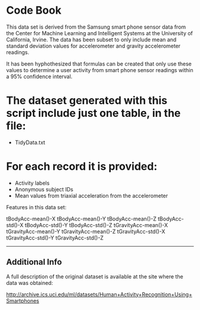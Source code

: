 # Code Book

This data set is derived from the Samsung smart phone sensor data from the Center for Machine Learning and Intelligent Systems at the University of California, Irvine.  The data has been subset to only include mean and standard deviation values for accelerometer and gravity accelerometer readings.  

It has been hyphothesized that formulas can be created that only use these values to determine a user activity from smart phone sensor readings within a 95% confidence interval.

The dataset generated with this script include just one table, in the file:
=========================================

- TidyData.txt

For each record it is provided:
======================================

- Activity labels
- Anonymous subject IDs
- Mean values from triaxial acceleration from the accelerometer

Features in this data set:

tBodyAcc-mean()-X
tBodyAcc-mean()-Y
tBodyAcc-mean()-Z
tBodyAcc-std()-X
tBodyAcc-std()-Y
tBodyAcc-std()-Z
tGravityAcc-mean()-X
tGravityAcc-mean()-Y
tGravityAcc-mean()-Z
tGravityAcc-std()-X
tGravityAcc-std()-Y
tGravityAcc-std()-Z

- - -

## Additional Info

A full description of the original dataset is available at the site where the data was obtained:

http://archive.ics.uci.edu/ml/datasets/Human+Activity+Recognition+Using+Smartphones